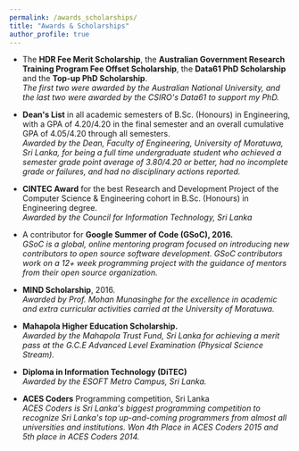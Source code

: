 ```yaml
---
permalink: /awards_scholarships/
title: "Awards & Scholarships"
author_profile: true
---
```


* The <b>HDR Fee Merit Scholarship</b>, the <b>Australian Government Research Training Program Fee Offset Scholarship</b>, the <b>Data61 PhD Scholarship</b> and the <b>Top-up PhD Scholarship</b>.  
<i>The first two were awarded by the Australian National University, and the last two were awarded by the CSIRO's Data61 to support my PhD.</i>


* <b>Dean's List</b> in all academic semesters of B.Sc. (Honours) in Engineering, with a GPA of 4.20/4.20 in the final semester and an overall cumulative GPA of 4.05/4.20 through all semesters.  
<i> Awarded by the Dean, Faculty of Engineering, University of Moratuwa, Sri Lanka, for being a full time undergraduate student who achieved a semester grade point average of 3.80/4.20 or better, had no incomplete grade or failures, and had no disciplinary actions reported.</i>

* <b>CINTEC Award</b>  for the best Research and Development Project of the Computer Science & Engineering cohort in B.Sc. (Honours) in Engineering degree.  
<i>Awarded by the Council for Information Technology, Sri Lanka</i>
  
* A contributor for <b>Google Summer of Code (GSoC), 2016.</b>  
  <i>GSoC is a global, online mentoring program focused on introducing new contributors to open source software development. GSoC contributors work on a 12+ week programming project with the guidance of mentors from their open source organization.</i>


* <b>MIND Scholarship</b>, 2016.  
  <i>Awarded by Prof. Mohan Munasinghe for the excellence in academic and extra curricular activities carried at the University of Moratuwa.</i>
    
* <b>Mahapola Higher Education Scholarship.</b>  
    <i>Awarded by the Mahapola Trust Fund, Sri Lanka for achieving a merit pass at the G.C.E Advanced Level Examination (Physical Science Stream).</i>
    
* <b>Diploma in Information Technology (DiTEC)</b>  
    <i>Awarded by the ESOFT Metro Campus, Sri Lanka.</i>
    
* <b>ACES Coders</b> Programming competition, Sri Lanka  
<i>ACES Coders is Sri Lanka's biggest programming competition to recognize Sri Lanka's top up-and-coming programmers from almost all universities and institutions. Won 4th Place in ACES Coders 2015 and 5th place in ACES Coders 2014.</i>
    
    
